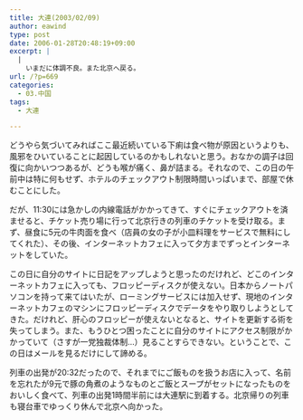 ```yaml
---
title: 大連(2003/02/09)
author: eawind
type: post
date: 2006-01-28T20:48:19+09:00
excerpt: |
  |
    いまだに体調不良。また北京へ戻る。
url: /?p=669
categories:
  - 03.中国
tags:
  - 大連

---
```

どうやら気づいてみればここ最近続いている下痢は食べ物が原因というよりも、風邪をひいていることに起因しているのかもしれないと思う。おなかの調子は回復に向かいつつあるが、どうも喉が痛く、鼻が詰まる。それなので、この日の午前中は特に何もせず、ホテルのチェックアウト制限時間いっぱいまで、部屋で休むことにした。

だが、11:30には急かしの内線電話がかかってきて、すぐにチェックアウトを済ませると、チケット売り場に行って北京行きの列車のチケットを受け取る。まず、昼食に5元の牛肉面を食べ（店員の女の子が小皿料理をサービスで無料にしてくれた）、その後、インターネットカフェに入って夕方までずっとインターネットをしていた。

この日に自分のサイトに日記をアップしようと思ったのだけれど、どこのインターネットカフェに入っても、フロッピーディスクが使えない。日本からノートパソコンを持って来てはいたが、ローミングサービスには加入せず、現地のインターネットカフェのマシンにフロッピーディスクでデータをやり取りしようとしてきた。だけれど、肝心のフロッピーが使えないとなると、サイトを更新する術を失ってしまう。また、もうひとつ困ったことに自分のサイトにアクセス制限がかかっていて（さすが一党独裁体制&#8230;）見ることすらできない。ということで、この日はメールを見るだけにして諦める。

列車の出発が20:32だったので、それまでにご飯ものを扱うお店に入って、名前を忘れたが9元で豚の角煮のようなものとご飯とスープがセットになったものをおいしく食べて、列車の出発1時間半前には大連駅に到着する。北京帰りの列車も寝台車でゆっくり休んで北京へ向かった。
